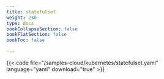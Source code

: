 ```yaml
---
title: statefulset
weight: 230
type: docs
bookCollapseSection: false
bookFlatSection: false
bookToc: false

---
```


{{< code file="/samples-cloud/kubernetes/statefulset.yaml" language="yaml" download="true" >}}
